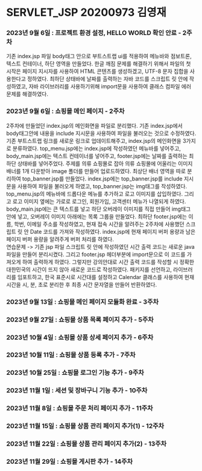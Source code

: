 # SERVLET_JSP 20200973 김영재

### 2023년 9월 6일 : 프로젝트 환경 설정, HELLO WORLD 확인 안료 - 2주차

기존 index.jsp 파일 body태그 안으로 부트스트랩 ui를 적용하여 메뉴바와 점보트론, 텍스트 컨테이너, 하단 영역을 만들었다.
한글 깨짐 문제를 해결하기 위해서 파일의 첫 시작은 페이지 지시자를 사용하여 HTML 콘텐츠를 생성하겠고, UTF-8 문자 집합을 사용한다고 정하였다.
최하단 상태바에 날짜를 출력하는 자바 코드를 스크립트 릿 안에 작성하였고, 자바 라이브러리를 사용하기위해 import문을 사용하여 클래스 컴파일 에러 문제를 해결하였다.

### 2023년 9월 6일 : 쇼핑몰 메인 페이지 - 2주차

2주차에 만들었던 index.jsp의 메인화면을 파일로 분리했다.
기존 index.jsp에서 body태그안에 내용을 include 지시문을 사용하여 파일을 불러오는 것으로 수정하였다.
기존 부트스트랩 링크를 새로운 링크로 업데이트해주고, index.jsp의 메인화면을 3가지로 분류하였다.
top_menu.jsp에는 index.jsp에 작성하였던 메뉴바를 넣어주고, body_main.jsp에는 텍스트 컨테이너를 넣어주고, 
footer.jsp에는 날짜를 출력하는 최하단 상태바를 넣어주었다.
주제를 의류 쇼핑몰로 잡아 의류 쇼핑몰에 어울리는 이미지 배너를 1개 다운받아 image 폴더를 만들어 업로드하였다.
최상단 배너 영역을 따로 분리하여 top_banner.jsp를 만들었다. index.jsp에는 top_banner.jsp를
include 지시문을 사용하여 파일을 불러오게 하였고, top_banner.jsp는 img태그를 작성하였다.
top_menu.jsp의 메뉴바에 드롭다운 메뉴를 추가하고 로고 이미지를 삽입하였다.
그리고 로고 이미지 옆에는 가로로 로그인, 회원가입, 고객센터 메뉴가 나열되게 하였다.
body_main.jsp에는 큰 텍스트를 넣고 하단 오버레이 이미지를 직접 만들어 img태그 안에 넣고,
오버레이 이미지 아래에는 목록 그룹을 만들었다.
최하단 footer.jsp에는 이름, 학번, 이메일 주소를 작성하였고, 현재 접속 시간을 알려주는 2주차에 사용했던
스크립트 릿 안 Date 코드를 가져와 작성하였다.
index.jsp에 현재 페이지 버퍼 용량과 남은 페이지 버퍼 용량을 알려주게 버퍼 처리를 하였다.
<br>
연습문제 -> 기존 jsp 파일 스크립트 릿 안에 작성하였던 시간 출력 코드는 새로운 java 파일을 만들어 분리시켰다.
그리고 footer.jsp 헤더부분에 import문으로 이 코드를 가져오게 하여 출력하게 하였다. 그렇지만  강의안대로 시간 출력 코드를 작성할 시 정확한 대한민국의 시간이 뜨지 않아 새로운 코드로 작성하였다.
패키지를 선언하고, 라이브러리를 임포트하고, 한국 표준시로 시간대를 설정하고 Calendar 클래스를 사용하여 
현재 시간을 시, 분, 초로 분리한 후 최종 시간 문자열을 만들어 반환하였다.

### 2023년 9월 13일 : 쇼핑몰 메인 페이지 모듈화 완료 - 3주차

### 2023년 9월 27일 : 쇼핑몰 상품 목록 페이지 추가 - 5주차

### 2023년 10월 4일 : 쇼핑몰 상품 상세 페이지 추가 - 6주차

### 2023년 10월 11일 : 쇼핑몰 상품 등록 추가 - 7주차

### 2023년 10월 25일 : 쇼핑몰 로그인 기능 추가 - 9주차

### 2023년 11월 1일 : 세션 및 장바구니 기능 추가 - 10주차

### 2023년 11월 8일 : 쇼핑몰 주문 처리 페이지 추가 - 11주차

### 2023년 11월 15일 : 쇼핑몰 상품 관리 페이지 추가(1) - 12주차

### 2023년 11월 22일 : 쇼핑몰 상품 관리 페이지 추가(2) - 13주차

### 2023년 11월 29일 : 쇼핑몰 게시판 추가 - 14주차

